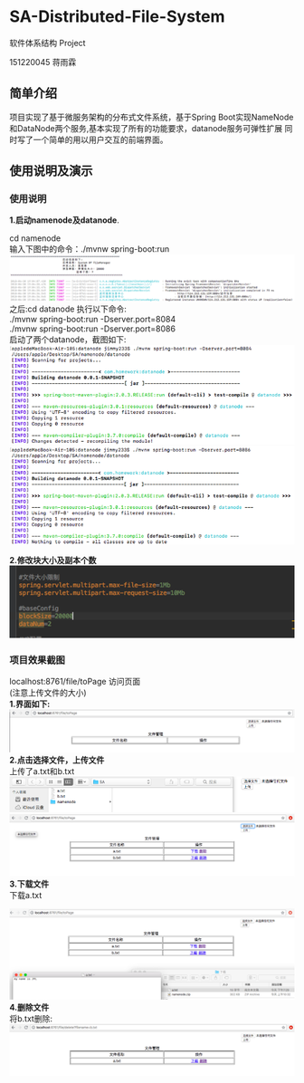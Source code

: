 # SA-Distributed-File-System
软件体系结构 Project  

151220045 蒋雨霖

## 简单介绍
项目实现了基于微服务架构的分布式文件系统，基于Spring Boot实现NameNode和DataNode两个服务,基本实现了所有的功能要求，datanode服务可弹性扩展
同时写了一个简单的用以用户交互的前端界面。

## 使用说明及演示
### 使用说明
**1.启动namenode及datanode**. 

cd namenode  
输入下图中的命令：./mvnw spring-boot:run  
![image](https://github.com/jimmy233/SA-Distributed-File-System/blob/master/image/startnamenode.png)
之后:cd datanode 执行以下命令:  
./mvnw spring-boot:run -Dserver.port=8084  
./mvnw spring-boot:run -Dserver.port=8086  
启动了两个datanode，截图如下:
![image](https://github.com/jimmy233/SA-Distributed-File-System/blob/master/image/datanode1.png)
![image](https://github.com/jimmy233/SA-Distributed-File-System/blob/master/image/datanode2.png)  

**2.修改块大小及副本个数**  
![image](https://github.com/jimmy233/SA-Distributed-File-System/blob/master/image/size.png)

### 项目效果截图
localhost:8761/file/toPage 访问页面  
(注意上传文件的大小)  
**1.界面如下:**  
![image](https://github.com/jimmy233/SA-Distributed-File-System/blob/master/image/page.png)
**2.点击选择文件，上传文件**  
上传了a.txt和b.txt
![image](https://github.com/jimmy233/SA-Distributed-File-System/blob/master/image/selectfile.png)
![image](https://github.com/jimmy233/SA-Distributed-File-System/blob/master/image/upload.png)
**3.下载文件**  
下载a.txt  

![image](https://github.com/jimmy233/SA-Distributed-File-System/blob/master/image/download.png)
**4.删除文件**  
将b.txt删除:
![image](https://github.com/jimmy233/SA-Distributed-File-System/blob/master/image/delete.png)





